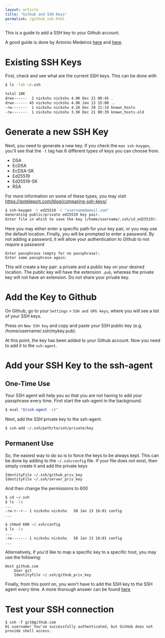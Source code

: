 ```yaml
---
layout: article
title: "Github and SSH Keys"
permalink: /github_ssh.html
---
```


This is a guide to add a SSH key to your Github account. 

A good guide is done by Antonio Medeiros [here](https://linuxkamarada.com/en/2019/07/14/using-git-with-ssh-keys/) and [here](https://docs.github.com/en/authentication/connecting-to-github-with-ssh/generating-a-new-ssh-key-and-adding-it-to-the-ssh-agent).

# Existing SSH Keys

First, check and see what are the current SSH keys. This can be done with 

```bash
$ ls -lah ~/.ssh

total 28K
drwx------  2 nickshu nickshu 4.0K Dec 21 00:45 .
drwx------ 45 nickshu nickshu 4.0K Jan 13 15:00 ..
-rw-------  1 nickshu nickshu 4.2K Dec 29 21:14 known_hosts
-rw-------  1 nickshu nickshu 3.5K Dec 21 00:39 known_hosts.old
```

# Generate a new SSH Key

Next, you need to generate a new key. If you check the `man ssh-keygen`, you'll see that the `-t` tag has 6 different types of keys you can choose from. 

- DSA
- EcDSA
- EcDSA-SK
- Ed25519
- Ed25519-SK
- RSA

For more information on some of these types, you may visit https://goteleport.com/blog/comparing-ssh-keys/

```bash
$ ssh-keygen -t ed25519 -C "username@email.com"
Generating public/private ed25519 key pair.
Enter file in which to save the key (/home/username/.ssh/id_ed25519): 
```

Here you may either enter a specific path for your key pair, or you may use the default location. Finally, you will be prompted to enter a password. By not adding a password, it will allow your authentication to Github to not require a password

```
Enter passphrase (empty for no passphrase): 
Enter same passphrase again: 
```

This will create a key pair: a private and a public key on your desired location. The public key will have the extension `.pub`, whereas the private key will not have an extension. Do not share your private key. 

# Add the Key to Github

On Github, go to your `Settings` > `SSH and GPG keys`, where you will see a list of your SSH keys.

Press on `New SSH key` and copy and paste your SSH public key (e.g. /home/username/.ssh/mykey.pub). 

At this point, the key has been added to your Github account. Now you need to add it to the `ssh-agent`. 

# Add your SSH Key to the ssh-agent

## One-Time Use

Your SSH agent will help you so that you are not having to add your passphrase every time. First start the ssh-agent in the background.

```bash
$ eval "$(ssh-agent -s)"
```

Next, add the SSH private key to the ssh-agent. 

```bash
$ ssh-add ~/.ssh/path/to/ssh/private/key
```

## Permanent Use

So, the easiest way to do so is to force the keys to be always kept. This can be done by adding to the `~/.ssh/config` file. If your file does not exist, then simply create it and add the private keys

```
IdentityFile ~/.ssh/github_priv_key
IdentityFile ~/.ssh/server_priv_key
```

And then change the permissions to 600

```bash
$ cd ~/.ssh
$ ls -la
...
-rw-r--r-- 1 nickshu nickshu   58 Jan 13 16:01 config
...

$ chmod 600 ~/.ssh/config
$ ls -la
...
-rw------- 1 nickshu nickshu   58 Jan 13 16:01 config
...
```

Alternatively, if you'd like to map a specific key to a specific host, you may use the following:

```
Host github.com
    User git
    IdentityFile ~/.ssh/github_priv_key
```

Finally, from this point on, you won't have to add the SSH key to the SSH agent every time. A more thorough answer can be found [here](https://stackoverflow.com/a/4246809)

# Test your SSH connection

```
$ ssh -T git@github.com
Hi username! You've successfully authenticated, but GitHub does not provide shell access.
```
